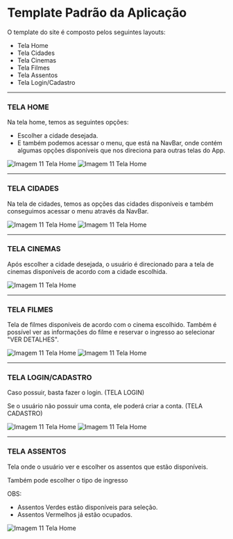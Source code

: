 # Template Padrão da Aplicação

O template do site é composto pelos seguintes layouts:
- Tela Home
- Tela Cidades
- Tela Cinemas
- Tela Filmes
- Tela Assentos
- Tela Login/Cadastro
---

<h3>TELA HOME</h3>

Na tela home, temos as seguintes opções: 
- Escolher a cidade desejada.
- E também podemos acessar o menu, que está na NavBar, onde contém algumas opções disponíveis que nos direciona para outras telas do App.

![Imagem 11 Tela Home](img/tela-home-cidade.png)
![Imagem 11 Tela Home](img/opcoes-home.png)

---
<h3>TELA CIDADES</h3>

Na tela de cidades, temos as opções das cidades disponíveis e também conseguimos acessar o menu através da NavBar.

![Imagem 11 Tela Home](img/tela-home-opcoes-cidades.png)
![Imagem 11 Tela Home](img/opcoes-home.png)

---

<h3>TELA CINEMAS</h3>

Após escolher a cidade desejada, o usuário é direcionado para a tela de cinemas disponíveis de acordo com a cidade escolhida.

![Imagem 11 Tela Home](img/imagem_2024-05-25_013329914.pn)

---

<h3>TELA FILMES</h3>

Tela de filmes disponíveis de acordo com o cinema escolhido. Também é possível ver as informações do filme e reservar o ingresso ao selecionar "VER DETALHES".

![Imagem 11 Tela Home](img/tela-filme-atualizada.png)
![Imagem 11 Tela Home](img/tela-filme-selecionado.png)

---

<h3>TELA LOGIN/CADASTRO</h3>

Caso possuir, basta fazer o login. (TELA LOGIN)

Se o usuário não possuir uma conta, ele poderá criar a conta. (TELA CADASTRO) 

![Imagem 11 Tela Home](img/tela-login2.png)
![Imagem 11 Tela Home](img/tela-cadastro-3.png)

---
<h3>TELA ASSENTOS</h3>

Tela onde o usuário ver e escolher os assentos que estão disponíveis.

Também pode escolher o tipo de ingresso

OBS:
- Assentos Verdes estão disponíveis para seleção.
- Assentos Vermelhos já estão ocupados.

![Imagem 11 Tela Home](img/tela-assentos.png)

